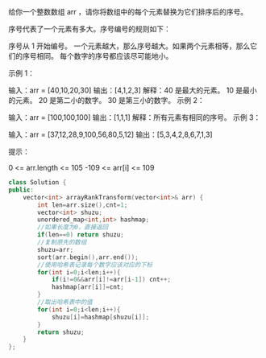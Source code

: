 给你一个整数数组 arr ，请你将数组中的每个元素替换为它们排序后的序号。

序号代表了一个元素有多大。序号编号的规则如下：

序号从 1 开始编号。
一个元素越大，那么序号越大。如果两个元素相等，那么它们的序号相同。
每个数字的序号都应该尽可能地小。


示例 1：

输入：arr = [40,10,20,30]
输出：[4,1,2,3]
解释：40 是最大的元素。 10 是最小的元素。 20 是第二小的数字。 30 是第三小的数字。
示例 2：

输入：arr = [100,100,100]
输出：[1,1,1]
解释：所有元素有相同的序号。
示例 3：

输入：arr = [37,12,28,9,100,56,80,5,12]
输出：[5,3,4,2,8,6,7,1,3]


提示：

0 <= arr.length <= 105
-109 <= arr[i] <= 109

```cpp
class Solution {
public:
    vector<int> arrayRankTransform(vector<int>& arr) {
        int len=arr.size(),cnt=1;
        vector<int> shuzu;
        unordered_map<int,int> hashmap;
        //如果长度为0，直接返回
        if(len==0) return shuzu;
        //复制原先的数组
        shuzu=arr;
        sort(arr.begin(),arr.end());
        //使用哈希表记录每个数字应该对应的下标
        for(int i=0;i<len;i++){
            if(i!=0&&arr[i]!=arr[i-1]) cnt++;
            hashmap[arr[i]]=cnt;
        }
        //取出哈希表中的值
        for(int i=0;i<len;i++){
            shuzu[i]=hashmap[shuzu[i]];
        }
        return shuzu;
    }
};
```

